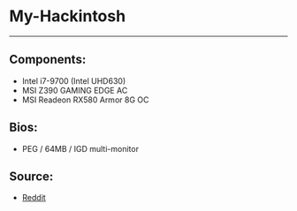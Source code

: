 # My-Hackintosh
---
## Components:
  - Intel i7-9700 (Intel UHD630)
  - MSI Z390 GAMING EDGE AC
  - MSI Readeon RX580 Armor 8G OC
## Bios:
  - PEG / 64MB / IGD multi-monitor
## Source:
  - [Reddit](https://www.reddit.com/r/hackintosh/comments/boa1vr/updated_msi_mpg_z390_gaming_edge_ac_9900k/)
